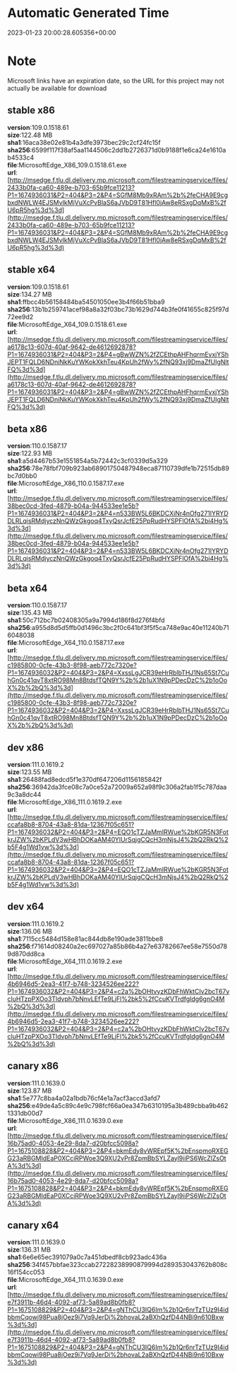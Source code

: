 # Automatic Generated Time
2023-01-23 20:00:28.605356+00:00

# Note
Microsoft links have an expiration date, so the URL for this project may not actually be available for download

## stable x86
**version**:109.0.1518.61  
**size**:122.48 MB  
**sha1**:16aca38e02e81b4a3dfe3973bec29c2cf24fc15f  
**sha256**:6599f117f38af5aa1144506c2dd1b2726371d0b9188f1e6ca24e1610ab4533c4  
**file**:MicrosoftEdge_X86_109.0.1518.61.exe  
**url**:[http://msedge.f.tlu.dl.delivery.mp.microsoft.com/filestreamingservice/files/2433b0fa-ca60-489e-b703-65b9fce11213?P1=1674936031&P2=404&P3=2&P4=SGfM8Mb9xRAm%2b%2feCHA9E9cgbxdNWLW4EJSMvIkMjVuXcPvBlaS6aJVbD9T81Hfl0jAw8eRSxgDqMxB%2fU6pR5hg%3d%3d](http://msedge.f.tlu.dl.delivery.mp.microsoft.com/filestreamingservice/files/2433b0fa-ca60-489e-b703-65b9fce11213?P1=1674936031&P2=404&P3=2&P4=SGfM8Mb9xRAm%2b%2feCHA9E9cgbxdNWLW4EJSMvIkMjVuXcPvBlaS6aJVbD9T81Hfl0jAw8eRSxgDqMxB%2fU6pR5hg%3d%3d)  

## stable x64
**version**:109.0.1518.61  
**size**:134.27 MB  
**sha1**:ffbcc4b56158484ba54501050ee3b4f66b51bba9  
**sha256**:13b1b259741acef98a8a32f03bc73b1629d744b3fe0f41655c825f97d72ee9d2  
**file**:MicrosoftEdge_X64_109.0.1518.61.exe  
**url**:[http://msedge.f.tlu.dl.delivery.mp.microsoft.com/filestreamingservice/files/a6178c13-607d-40af-9642-de4612692878?P1=1674936031&P2=404&P3=2&P4=gBwWZN%2fZCEthpAHFhqrmEvxjYShJEPT1FQLD6NDniNkKuYWKokXkhTeu4KpUh2fWy%2fNQ93xj9DmaZfUIgNltFQ%3d%3d](http://msedge.f.tlu.dl.delivery.mp.microsoft.com/filestreamingservice/files/a6178c13-607d-40af-9642-de4612692878?P1=1674936031&P2=404&P3=2&P4=gBwWZN%2fZCEthpAHFhqrmEvxjYShJEPT1FQLD6NDniNkKuYWKokXkhTeu4KpUh2fWy%2fNQ93xj9DmaZfUIgNltFQ%3d%3d)  

## beta x86
**version**:110.0.1587.17  
**size**:122.93 MB  
**sha1**:a5d4467b53e1551854a5b72442c3cf0339d5a329  
**sha256**:78e78fbf709b923ab68901750487948eca87110739dfe1b72515db89bc7d0bb0  
**file**:MicrosoftEdge_X86_110.0.1587.17.exe  
**url**:[http://msedge.f.tlu.dl.delivery.mp.microsoft.com/filestreamingservice/files/38bec0cd-3fed-4879-b04a-944533ee1e5b?P1=1674936031&P2=404&P3=2&P4=n533BW5L6BKDCXiNr4nOfg271lYRYDDLRLqisRMdjyczNnQWzGkgoq4TxyQsrJcfE25PpRudHYSPFlOfA%2bi4Hg%3d%3d](http://msedge.f.tlu.dl.delivery.mp.microsoft.com/filestreamingservice/files/38bec0cd-3fed-4879-b04a-944533ee1e5b?P1=1674936031&P2=404&P3=2&P4=n533BW5L6BKDCXiNr4nOfg271lYRYDDLRLqisRMdjyczNnQWzGkgoq4TxyQsrJcfE25PpRudHYSPFlOfA%2bi4Hg%3d%3d)  

## beta x64
**version**:110.0.1587.17  
**size**:135.43 MB  
**sha1**:50c712bc7b02408305a9a7994d186f8d276f4bfd  
**sha256**:a955d8d5d5ffb0d1496c3bc2f0c641bf3f5f5ca748e9ac40e11240b716048038  
**file**:MicrosoftEdge_X64_110.0.1587.17.exe  
**url**:[http://msedge.f.tlu.dl.delivery.mp.microsoft.com/filestreamingservice/files/c1985800-0cfe-43b3-8f98-aeb772c7320e?P1=1674936032&P2=404&P3=2&P4=XxssLgJCR39eHrRblbTHJ1Ns65St7CuhGn0c41qvT8xtRO98Mn8BtdsfTQN9Y%2b%2b1uX1N9pPDecDzC%2b1oOoX%2b%2bQ%3d%3d](http://msedge.f.tlu.dl.delivery.mp.microsoft.com/filestreamingservice/files/c1985800-0cfe-43b3-8f98-aeb772c7320e?P1=1674936032&P2=404&P3=2&P4=XxssLgJCR39eHrRblbTHJ1Ns65St7CuhGn0c41qvT8xtRO98Mn8BtdsfTQN9Y%2b%2b1uX1N9pPDecDzC%2b1oOoX%2b%2bQ%3d%3d)  

## dev x86
**version**:111.0.1619.2  
**size**:123.55 MB  
**sha1**:26488fad8edcd5f1e370df647206d1156185842f  
**sha256**:36942da3fce08c7a0ce52a72009a652a98f9c306a2fab1f5c787daa9c3a8dc44  
**file**:MicrosoftEdge_X86_111.0.1619.2.exe  
**url**:[http://msedge.f.tlu.dl.delivery.mp.microsoft.com/filestreamingservice/files/ccafa8b8-8704-43a8-81da-12367f05c651?P1=1674936032&P2=404&P3=2&P4=EQO1cTZJaMmIRWue%2bKGR5N3FotkrJZW%2bKPLdV3wHBhDOKaAM40YIUrSqjgCQcH3mNjsJ4%2bQ2RkQ%2b5F4g1Wd1vw%3d%3d](http://msedge.f.tlu.dl.delivery.mp.microsoft.com/filestreamingservice/files/ccafa8b8-8704-43a8-81da-12367f05c651?P1=1674936032&P2=404&P3=2&P4=EQO1cTZJaMmIRWue%2bKGR5N3FotkrJZW%2bKPLdV3wHBhDOKaAM40YIUrSqjgCQcH3mNjsJ4%2bQ2RkQ%2b5F4g1Wd1vw%3d%3d)  

## dev x64
**version**:111.0.1619.2  
**size**:136.06 MB  
**sha1**:7115cc5484d158e81ac844db8e190ade3811bbe8  
**sha256**:f71614d08240a2ec697027a85b86b4a27e63782667ee58e7550d789d870dd8ca  
**file**:MicrosoftEdge_X64_111.0.1619.2.exe  
**url**:[http://msedge.f.tlu.dl.delivery.mp.microsoft.com/filestreamingservice/files/4b6946d5-2ea3-41f7-b748-3234526ee222?P1=1674936032&P2=404&P3=2&P4=c2a%2bOHtvyzKDbFhWktCIv2bcT67ycluHTzpPXOo3Tldvph7bNnvLEfTe9LjFl%2bk5%2fCcuKVTrdfgIdg6gnO4M%2bQ%3d%3d](http://msedge.f.tlu.dl.delivery.mp.microsoft.com/filestreamingservice/files/4b6946d5-2ea3-41f7-b748-3234526ee222?P1=1674936032&P2=404&P3=2&P4=c2a%2bOHtvyzKDbFhWktCIv2bcT67ycluHTzpPXOo3Tldvph7bNnvLEfTe9LjFl%2bk5%2fCcuKVTrdfgIdg6gnO4M%2bQ%3d%3d)  

## canary x86
**version**:111.0.1639.0  
**size**:123.87 MB  
**sha1**:5e777c8ba4a02a1bdb76cf4e1a7acf3accd3afd7  
**sha256**:e49de4a5c89c4e9c798fcf66a0ea347b6310195a3b489cbba9b4621331db00d7  
**file**:MicrosoftEdge_X86_111.0.1639.0.exe  
**url**:[http://msedge.f.tlu.dl.delivery.mp.microsoft.com/filestreamingservice/files/16b75ad0-4053-4e29-8da7-d20bfcc5098a?P1=1675108828&P2=404&P3=2&P4=bkmEdy8vWREpf5K%2bEnspmoRXEGG23aRBGMIdEaP0XCciRPWoe3Q9XU2vPr8ZpmBbSYLZayl9iiPS6WcZlZsOtA%3d%3d](http://msedge.f.tlu.dl.delivery.mp.microsoft.com/filestreamingservice/files/16b75ad0-4053-4e29-8da7-d20bfcc5098a?P1=1675108828&P2=404&P3=2&P4=bkmEdy8vWREpf5K%2bEnspmoRXEGG23aRBGMIdEaP0XCciRPWoe3Q9XU2vPr8ZpmBbSYLZayl9iiPS6WcZlZsOtA%3d%3d)  

## canary x64
**version**:111.0.1639.0  
**size**:136.31 MB  
**sha1**:6e6e65ec391079a0c7a451dbedf8cb923adc436a  
**sha256**:34f457bbfae323ccab27228238990879994d289353043762b808c16f154cc053  
**file**:MicrosoftEdge_X64_111.0.1639.0.exe  
**url**:[http://msedge.f.tlu.dl.delivery.mp.microsoft.com/filestreamingservice/files/e7f3911b-46d4-4092-af73-5a89ad8b0fb8?P1=1675108829&P2=404&P3=2&P4=gNThCU3IQ6Im%2b1Qr6nrTzTUz9I4idbbmCqowi98Pua8jOez9i7Vq9JerDi%2bhovaL2aBXhQzfD44NBi9n610Bxw%3d%3d](http://msedge.f.tlu.dl.delivery.mp.microsoft.com/filestreamingservice/files/e7f3911b-46d4-4092-af73-5a89ad8b0fb8?P1=1675108829&P2=404&P3=2&P4=gNThCU3IQ6Im%2b1Qr6nrTzTUz9I4idbbmCqowi98Pua8jOez9i7Vq9JerDi%2bhovaL2aBXhQzfD44NBi9n610Bxw%3d%3d)  

